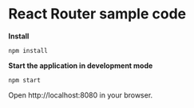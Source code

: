 React Router sample code
============

**Install**
```
npm install
```

**Start the application in development mode**
```
npm start
```

Open http://localhost:8080 in your browser.
